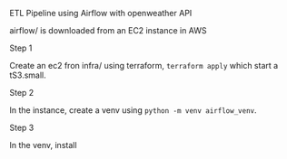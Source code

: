 ETL Pipeline using Airflow with openweather API

airflow/ is downloaded from an EC2 instance in AWS

Step 1

Create an ec2 fron infra/ using terraform, `terraform apply` which start a tS3.small.

Step 2

In the instance, create a venv using `python -m venv airflow_venv`.

Step 3 

In the venv, install
```

```